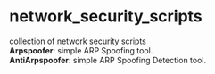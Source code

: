 # network_security_scripts
collection of network security scripts<br>
<b>Arpspoofer</b>: simple ARP Spoofing tool.<br>
<b>AntiArpspoofer</b>: simple ARP Spoofing Detection tool.
